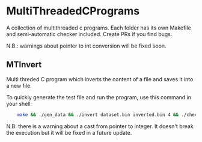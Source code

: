 # MultiThreadedCPrograms

A collection of multithreaded c programs. Each folder has its own Makefile and semi-automatic checker included.
Create PRs if you find bugs.

N.B.: warnings about pointer to int conversion will be fixed soon.

## MTInvert

Multi threded C program which inverts the content of a file and saves it into a new file.

To quickly generate the test file and run the program, use this command in your shell:

```bash
    make && ./gen_data && ./invert dataset.bin inverted.bin 4 && ./check
```

N.B: there is a warning about a cast from pointer to integer. It doesn't break the execution but it will be fixed in a future update.
